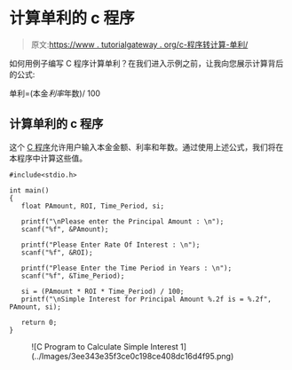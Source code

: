 # 计算单利的 c 程序

> 原文:[https://www . tutorialgateway . org/c-程序转计算-单利/](https://www.tutorialgateway.org/c-program-to-calculate-simple-interest/)

如何用例子编写 C 程序计算单利？在我们进入示例之前，让我向您展示计算背后的公式:

单利=(本金*利率*年数)/ 100

## 计算单利的 c 程序

这个 [C 程序](https://www.tutorialgateway.org/c-programming-examples/)允许用户输入本金金额、利率和年数。通过使用上述公式，我们将在本程序中计算这些值。

```
#include<stdio.h>

int main() 
{
   float PAmount, ROI, Time_Period, si;

   printf("\nPlease enter the Principal Amount : \n");
   scanf("%f", &PAmount);

   printf("Please Enter Rate Of Interest : \n");
   scanf("%f", &ROI);

   printf("Please Enter the Time Period in Years : \n");
   scanf("%f", &Time_Period);

   si = (PAmount * ROI * Time_Period) / 100;
   printf("\nSimple Interest for Principal Amount %.2f is = %.2f", PAmount, si);

   return 0;
}
```

<figure class="wp-block-image">![C Program to Calculate Simple Interest 1](../Images/3ee343e35f3ce0c198ce408dc16d4f95.png)</figure>